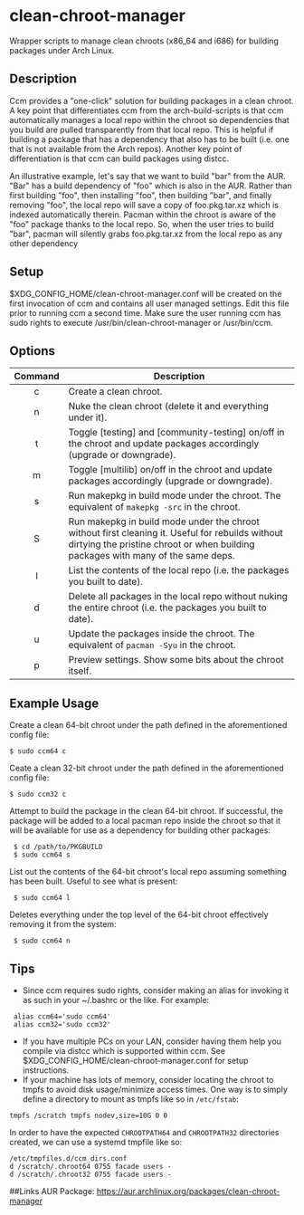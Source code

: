 # clean-chroot-manager
Wrapper scripts to manage clean chroots (x86_64 and i686) for building packages under Arch Linux.

## Description
Ccm provides a "one-click" solution for building packages in a clean chroot. A key point that differentiates ccm from the arch-build-scripts is that ccm automatically manages a local repo within the chroot so dependencies that you build are pulled transparently from that local repo. This is helpful if building a package that has a dependency that also has to be built (i.e. one that is not available from the Arch repos). Another key point of differentiation is that ccm can build packages using distcc.

An illustrative example, let's say that we want to build "bar" from the AUR. "Bar" has a build dependency of "foo" which is also in the AUR. Rather than first building "foo", then installing "foo", then building "bar", and finally removing "foo", the local repo will save a copy of foo.pkg.tar.xz which is indexed automatically therein. Pacman within the chroot is aware of the "foo" package thanks to the local repo. So, when the user tries to build "bar", pacman will silently grabs foo.pkg.tar.xz from the local repo as any other dependency

## Setup
$XDG_CONFIG_HOME/clean-chroot-manager.conf will be created on the first invocation of ccm and contains all user managed settings. Edit this file prior to running ccm a second time. Make sure the user running ccm has sudo rights to execute /usr/bin/clean-chroot-manager or /usr/bin/ccm.

## Options
| Command | Description |
| :---: | --- |
| c | Create a clean chroot. |
| n | Nuke the clean chroot (delete it and everything under it). |
| t | Toggle [testing] and [community-testing] on/off in the chroot and update packages accordingly (upgrade or downgrade). |
| m | Toggle [multilib] on/off in the chroot and update packages accordingly (upgrade or downgrade). |
| s | Run makepkg in build mode under the chroot. The equivalent of `makepkg -src` in the chroot. |
| S | Run makepkg in build mode under the chroot without first cleaning it. Useful for rebuilds without dirtying the pristine chroot or when building packages with many of the same deps. |
| l | List the contents of the local repo (i.e. the packages you built to date). |
| d | Delete all packages in the local repo without nuking the entire chroot (i.e. the packages you built to date). |
| u | Update the packages inside the chroot. The equivalent of `pacman -Syu` in the chroot. |
| p | Preview settings. Show some bits about the chroot itself. |

## Example Usage
Create a clean 64-bit chroot under the path defined in the aforementioned config file:
```
$ sudo ccm64 c
```

Ceate a clean 32-bit chroot under the path defined in the aforementioned config file:
```
$ sudo ccm32 c
```

Attempt to build the package in the clean 64-bit chroot. If successful, the package will be added to a local pacman repo inside the chroot so that it will be available for use as a dependency for building other packages:
```
 $ cd /path/to/PKGBUILD
 $ sudo ccm64 s
```

List out the contents of the 64-bit chroot's local repo assuming something has been built. Useful to see what is present:
```
 $ sudo ccm64 l
```
Deletes everything under the top level of the 64-bit chroot effectively removing it from the system:
```
 $ sudo ccm64 n
```

## Tips
* Since ccm requires sudo rights, consider making an alias for invoking it as such in your ~/.bashrc or the like. For example:

```
 alias ccm64='sudo ccm64'
 alias ccm32='sudo ccm32'
```
* If you have multiple PCs on your LAN, consider having them help you compile via distcc which is supported within ccm. See $XDG_CONFIG_HOME/clean-chroot-manager.conf for setup instructions.
* If your machine has lots of memory, consider locating the chroot to tmpfs to avoid disk usage/minimize access times. One way is to simply define a directory to mount as tmpfs like so in `/etc/fstab`:

`tmpfs /scratch tmpfs nodev,size=10G 0 0`

In order to have the expected `CHROOTPATH64` and `CHROOTPATH32` directories created, we can use a systemd tmpfile like so:
```
/etc/tmpfiles.d/ccm_dirs.conf
d /scratch/.chroot64 0755 facade users -
d /scratch/.chroot32 0755 facade users -
```
##Links
AUR Package: https://aur.archlinux.org/packages/clean-chroot-manager
